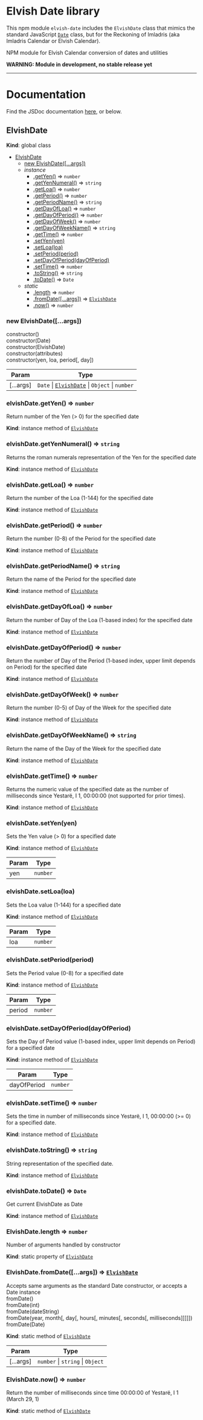 # Elvish Date library

This npm module `elvish-date` includes the `ElvishDate` class that mimics the standard JavaScript [`Date`](https://developer.mozilla.org/en-US/docs/Web/JavaScript/Reference/Global_Objects/Date) class, but for the Reckoning of Imladris (aka Imladris Calendar or Elvish Calendar).

NPM module for Elvish Calendar conversion of dates and utilities

**WARNING: Module in development, no stable release yet**

---

# Documentation

Find the JSDoc documentation [here](https://joaquingatica.github.io/elvish-date/), or below.

<a name="ElvishDate"></a>

## ElvishDate
**Kind**: global class  

* [ElvishDate](#ElvishDate)
    * [new ElvishDate([...args])](#new_ElvishDate_new)
    * _instance_
        * [.getYen()](#ElvishDate+getYen) ⇒ <code>number</code>
        * [.getYenNumeral()](#ElvishDate+getYenNumeral) ⇒ <code>string</code>
        * [.getLoa()](#ElvishDate+getLoa) ⇒ <code>number</code>
        * [.getPeriod()](#ElvishDate+getPeriod) ⇒ <code>number</code>
        * [.getPeriodName()](#ElvishDate+getPeriodName) ⇒ <code>string</code>
        * [.getDayOfLoa()](#ElvishDate+getDayOfLoa) ⇒ <code>number</code>
        * [.getDayOfPeriod()](#ElvishDate+getDayOfPeriod) ⇒ <code>number</code>
        * [.getDayOfWeek()](#ElvishDate+getDayOfWeek) ⇒ <code>number</code>
        * [.getDayOfWeekName()](#ElvishDate+getDayOfWeekName) ⇒ <code>string</code>
        * [.getTime()](#ElvishDate+getTime) ⇒ <code>number</code>
        * [.setYen(yen)](#ElvishDate+setYen)
        * [.setLoa(loa)](#ElvishDate+setLoa)
        * [.setPeriod(period)](#ElvishDate+setPeriod)
        * [.setDayOfPeriod(dayOfPeriod)](#ElvishDate+setDayOfPeriod)
        * [.setTime()](#ElvishDate+setTime) ⇒ <code>number</code>
        * [.toString()](#ElvishDate+toString) ⇒ <code>string</code>
        * [.toDate()](#ElvishDate+toDate) ⇒ <code>Date</code>
    * _static_
        * [.length](#ElvishDate.length) ⇒ <code>number</code>
        * [.fromDate([...args])](#ElvishDate.fromDate) ⇒ [<code>ElvishDate</code>](#ElvishDate)
        * [.now()](#ElvishDate.now) ⇒ <code>number</code>

<a name="new_ElvishDate_new"></a>

### new ElvishDate([...args])
constructor()<br />
constructor(Date)<br />
constructor(ElvishDate)<br />
constructor(attributes)<br />
constructor(yen, loa, period[, day])<br />


| Param | Type |
| --- | --- |
| [...args] | <code>Date</code> \| [<code>ElvishDate</code>](#ElvishDate) \| <code>Object</code> \| <code>number</code> | 

<a name="ElvishDate+getYen"></a>

### elvishDate.getYen() ⇒ <code>number</code>
Return number of the Yen (> 0) for the specified date

**Kind**: instance method of [<code>ElvishDate</code>](#ElvishDate)  
<a name="ElvishDate+getYenNumeral"></a>

### elvishDate.getYenNumeral() ⇒ <code>string</code>
Returns the roman numerals representation of the Yen for the specified date

**Kind**: instance method of [<code>ElvishDate</code>](#ElvishDate)  
<a name="ElvishDate+getLoa"></a>

### elvishDate.getLoa() ⇒ <code>number</code>
Return the number of the Loa (1-144) for the specified date

**Kind**: instance method of [<code>ElvishDate</code>](#ElvishDate)  
<a name="ElvishDate+getPeriod"></a>

### elvishDate.getPeriod() ⇒ <code>number</code>
Return the number (0-8) of the Period for the specified date

**Kind**: instance method of [<code>ElvishDate</code>](#ElvishDate)  
<a name="ElvishDate+getPeriodName"></a>

### elvishDate.getPeriodName() ⇒ <code>string</code>
Return the name of the Period for the specified date

**Kind**: instance method of [<code>ElvishDate</code>](#ElvishDate)  
<a name="ElvishDate+getDayOfLoa"></a>

### elvishDate.getDayOfLoa() ⇒ <code>number</code>
Return the number of Day of the Loa (1-based index) for the specified date

**Kind**: instance method of [<code>ElvishDate</code>](#ElvishDate)  
<a name="ElvishDate+getDayOfPeriod"></a>

### elvishDate.getDayOfPeriod() ⇒ <code>number</code>
Return the number of Day of the Period (1-based index, upper limit depends on Period)
for the specified date

**Kind**: instance method of [<code>ElvishDate</code>](#ElvishDate)  
<a name="ElvishDate+getDayOfWeek"></a>

### elvishDate.getDayOfWeek() ⇒ <code>number</code>
Return the number (0-5) of Day of the Week for the specified date

**Kind**: instance method of [<code>ElvishDate</code>](#ElvishDate)  
<a name="ElvishDate+getDayOfWeekName"></a>

### elvishDate.getDayOfWeekName() ⇒ <code>string</code>
Return the name of the Day of the Week for the specified date

**Kind**: instance method of [<code>ElvishDate</code>](#ElvishDate)  
<a name="ElvishDate+getTime"></a>

### elvishDate.getTime() ⇒ <code>number</code>
Returns the numeric value of the specified date as the number of milliseconds
since Yestarë, I 1, 00:00:00 (not supported for prior times).

**Kind**: instance method of [<code>ElvishDate</code>](#ElvishDate)  
<a name="ElvishDate+setYen"></a>

### elvishDate.setYen(yen)
Sets the Yen value (> 0) for a specified date

**Kind**: instance method of [<code>ElvishDate</code>](#ElvishDate)  

| Param | Type |
| --- | --- |
| yen | <code>number</code> | 

<a name="ElvishDate+setLoa"></a>

### elvishDate.setLoa(loa)
Sets the Loa value (1-144) for a specified date

**Kind**: instance method of [<code>ElvishDate</code>](#ElvishDate)  

| Param | Type |
| --- | --- |
| loa | <code>number</code> | 

<a name="ElvishDate+setPeriod"></a>

### elvishDate.setPeriod(period)
Sets the Period value (0-8) for a specified date

**Kind**: instance method of [<code>ElvishDate</code>](#ElvishDate)  

| Param | Type |
| --- | --- |
| period | <code>number</code> | 

<a name="ElvishDate+setDayOfPeriod"></a>

### elvishDate.setDayOfPeriod(dayOfPeriod)
Sets the Day of Period value (1-based index, upper limit depends on Period)
for a specified date

**Kind**: instance method of [<code>ElvishDate</code>](#ElvishDate)  

| Param | Type |
| --- | --- |
| dayOfPeriod | <code>number</code> | 

<a name="ElvishDate+setTime"></a>

### elvishDate.setTime() ⇒ <code>number</code>
Sets the time in number of milliseconds since Yestarë, I 1, 00:00:00 (>= 0)
for a specified date.

**Kind**: instance method of [<code>ElvishDate</code>](#ElvishDate)  
<a name="ElvishDate+toString"></a>

### elvishDate.toString() ⇒ <code>string</code>
String representation of the specified date.

**Kind**: instance method of [<code>ElvishDate</code>](#ElvishDate)  
<a name="ElvishDate+toDate"></a>

### elvishDate.toDate() ⇒ <code>Date</code>
Get current ElvishDate as Date

**Kind**: instance method of [<code>ElvishDate</code>](#ElvishDate)  
<a name="ElvishDate.length"></a>

### ElvishDate.length ⇒ <code>number</code>
Number of arguments handled by constructor

**Kind**: static property of [<code>ElvishDate</code>](#ElvishDate)  
<a name="ElvishDate.fromDate"></a>

### ElvishDate.fromDate([...args]) ⇒ [<code>ElvishDate</code>](#ElvishDate)
Accepts same arguments as the standard Date constructor, or accepts a Date instance<br />
fromDate()<br />
fromDate(int)<br />
fromDate(dateString)<br />
fromDate(year, month[, day[, hours[, minutes[, seconds[, milliseconds]]]]])<br />
fromDate(Date)

**Kind**: static method of [<code>ElvishDate</code>](#ElvishDate)  

| Param | Type |
| --- | --- |
| [...args] | <code>number</code> \| <code>string</code> \| <code>Object</code> | 

<a name="ElvishDate.now"></a>

### ElvishDate.now() ⇒ <code>number</code>
Return the number of milliseconds since time 00:00:00 of Yestarë, I 1 (March 29, 1)

**Kind**: static method of [<code>ElvishDate</code>](#ElvishDate)  
